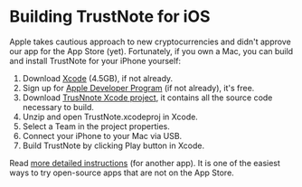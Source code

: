 # Building TrustNote for iOS

Apple takes cautious approach to new cryptocurrencies and didn't approve our app for the App Store (yet).  Fortunately, if you own a Mac, you can build and install TrustNote for your iPhone yourself:

1. Download [Xcode](https://itunes.apple.com/us/app/xcode/id497799835?mt=12) (4.5GB), if not already.
1. Sign up for [Apple Developer Program](https://developer.apple.com/) (if not already), it's free.
1. Download [TrusNnote Xcode project](../../releases/download/v1.1.0/ios-xcode-project.zip), it contains all the source code necessary to build.
1. Unzip and open TrustNote.xcodeproj in Xcode.
1. Select a Team in the project properties.
1. Connect your iPhone to your Mac via USB.
1. Build TrustNote by clicking Play button in Xcode.

Read [more detailed instructions](http://osxdaily.com/2016/01/12/howto-sideload-apps-iphone-ipad-xcode/) (for another app).  It is one of the easiest ways to try open-source apps that are not on the App Store.
